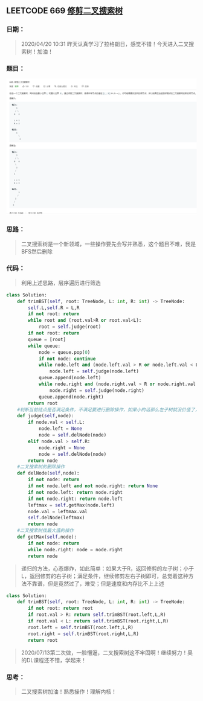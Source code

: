 ## LEETCODE 669 [修剪二叉搜索树](https://leetcode-cn.com/problems/trim-a-binary-search-tree/)

### 日期：

> 2020/04/20 10:31 昨天认真学习了拉格朗日，感觉不错！今天进入二叉搜索树！加油！

### 题目：

![text](https://github.com/zjuzhfbloodz/LeetCode/blob/master/questions/0669.png?raw=true)

### 思路：

> 二叉搜索树是一个新领域，一些操作要先会写并熟悉，这个题目不难，我是BFS然后删除
### 代码：

> 利用上述思路，层序遍历进行筛选
>

```python
class Solution:
    def trimBST(self, root: TreeNode, L: int, R: int) -> TreeNode:
        self.L,self.R = L,R
        if not root: return
        while root and (root.val>R or root.val<L):
            root = self.judge(root) 
        if not root: return
        queue = [root]
        while queue:
            node = queue.pop(0)
            if not node: continue
            while node.left and (node.left.val > R or node.left.val < L):
                node.left = self.judge(node.left) 
            queue.append(node.left)
            while node.right and (node.right.val > R or node.right.val < L):
                node.right = self.judge(node.right) 
            queue.append(node.right)
        return root
    #判断当前结点是否满足条件，不满足要进行删除操作，如果小的话那么左子树就没价值了，大的话同理
    def judge(self,node):
        if node.val < self.L:
            node.left = None
            node = self.delNode(node)
        elif node.val > self.R:
            node.right = None
            node = self.delNode(node)
        return node
    #二叉搜索树的删除操作
    def delNode(self,node):
        if not node: return
        if not node.left and not node.right: return None
        if not node.left: return node.right
        if not node.right: return node.left
        leftmax = self.getMax(node.left)
        node.val = leftmax.val
        self.delNode(leftmax)
        return node
    #二叉搜索树找最大值的操作
    def getMax(self,node):
        if not node: return
        while node.right: node = node.right
        return node   
```
> 递归的方法，心态爆炸，如此简单：如果大于R，返回修剪的左子树；小于L，返回修剪的右子树；满足条件，继续修剪左右子树即可，总觉着这种方法不靠谱，但是竟然过了，难受；但是速度和内存比不上上述
```python
class Solution:
    def trimBST(self, root: TreeNode, L: int, R: int) -> TreeNode:
        if not root: return root
        if root.val > R: return self.trimBST(root.left,L,R)
        if root.val < L: return self.trimBST(root.right,L,R)
        root.left = self.trimBST(root.left,L,R)
        root.right = self.trimBST(root.right,L,R)
        return root
```
> 2020/07/13第二次做，一脸懵逼，二叉搜索树这不牢固啊！继续努力！吴的DL课程还不错，学起来！
### 思考：

> 二叉搜索树加油！熟悉操作！理解内核！

